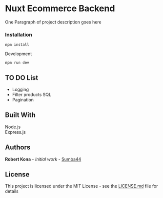 # Nuxt Ecommerce Backend

One Paragraph of project description goes here

### Installation

```
npm install
```

Development

```
npm run dev
```

## TO DO List

* Logging
* Filter products SQL
* Pagination

## Built With

Node.js  
Express.js

## Authors

**Robert Kona** - *Initial work* - [Sumba44](https://github.com/Sumba44)

## License

This project is licensed under the MIT License - see the [LICENSE.md](LICENSE.md) file for details
